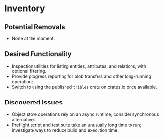 # Inventory

## Potential Removals
- None at the moment.
## Desired Functionality
- Inspection utilities for listing entities, attributes, and relations, with optional filtering.
- Provide progress reporting for blob transfers and other long-running operations.
- Switch to using the published `tribles` crate on crates.io once available.

## Discovered Issues
- Object store operations rely on an async runtime; consider synchronous alternatives.
- Preflight script and test suite take an unusually long time to run; investigate ways to reduce build and execution time.

